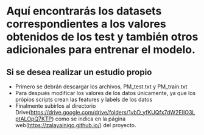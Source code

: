 # Aquí encontrarás los datasets correspondientes a los valores obtenidos de los test y también otros adicionales para entrenar el modelo.


## Si se desea realizar un estudio propio
     
* Primero se debrán descargar los archivos, PM_test.txt y PM_train.txt
* Para después modificar los valores de los datos únicamente, ya que los própios scripts crean las features y labels de los datos 
* Finalmente subirlos al directorio Drive(https://drive.google.com/drive/folders/1vbD_yfKUQfx7dW2EIIO3LptALOpQ7KTP) como se indica en la página web(https://zalayainigo.github.io/) del proyecto.


